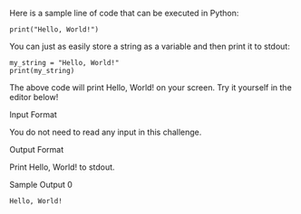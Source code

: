 Here is a sample line of code that can be executed in Python:

```print("Hello, World!")```

You can just as easily store a string as a variable and then print it to stdout:

```
my_string = "Hello, World!"
print(my_string)
```

The above code will print Hello, World! on your screen. Try it yourself in the editor below!

Input Format

You do not need to read any input in this challenge.

Output Format

Print Hello, World! to stdout.

Sample Output 0

```
Hello, World!
```
